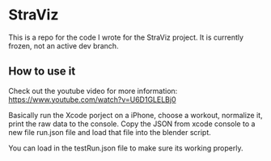 # StraViz
This is a repo for the code I wrote for the StraViz project. It is currently frozen, not an active dev branch. 

## How to use it 

Check out the youtube video for more information: https://www.youtube.com/watch?v=U6D1GLELBj0

Basically run the Xcode porject on a iPhone, choose a workout, normalize it, print the raw data to the console. Copy the JSON from xcode console to a new file run.json file and load that file into the blender script. 

You can load in the testRun.json file to make sure its working properly.
